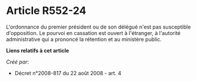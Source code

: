 # Article R552-24

L'ordonnance du premier président ou de son délégué n'est pas susceptible d'opposition. Le pourvoi en cassation est ouvert à
l'étranger, à l'autorité administrative qui a prononcé la rétention et au ministère public.

**Liens relatifs à cet article**

_Créé par_:

  - Décret n°2008-817 du 22 août 2008 - art. 4
